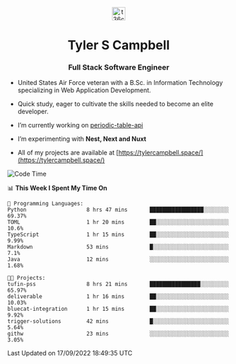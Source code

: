 <p align="center">
<a href="https://www.linkedin.com/in/t36campbell" target="blank"><img align="center" src="https://ik.imagekit.io/t36campbell/Portfolio/linkedin.png.original_m8bbGgPh6.png" alt="t36campbell" height="30" width="30" /></a>
</p>
<h1 align="center">Tyler S Campbell</h1>
<h3 align="center">Full Stack Software Engineer</h3>

* United States Air Force veteran with a B.Sc. in Information Technology specializing in Web Application Development. 

* Quick study, eager to cultivate the skills needed to become an elite developer.

* I’m currently working on [periodic-table-api](https://github.com/t36campbell/periodic-table-api)

* I’m experimenting with **Nest, Next and Nuxt**

* All of my projects are available at [https://tylercampbell.space/](https://tylercampbell.space/)

<!--START_SECTION:waka-->
![Code Time](http://img.shields.io/badge/Code%20Time-1%2C802%20hrs%2024%20mins-blue)

📊 **This Week I Spent My Time On** 

```text
💬 Programming Languages: 
Python                   8 hrs 47 mins       █████████████████░░░░░░░░   69.37% 
TOML                     1 hr 20 mins        ██░░░░░░░░░░░░░░░░░░░░░░░   10.6% 
TypeScript               1 hr 15 mins        ██░░░░░░░░░░░░░░░░░░░░░░░   9.99% 
Markdown                 53 mins             █░░░░░░░░░░░░░░░░░░░░░░░░   7.1% 
Java                     12 mins             ░░░░░░░░░░░░░░░░░░░░░░░░░   1.68%

🐱‍💻 Projects: 
tufin-pss                8 hrs 21 mins       ████████████████░░░░░░░░░   65.97% 
deliverable              1 hr 16 mins        ██░░░░░░░░░░░░░░░░░░░░░░░   10.03% 
bluecat-integration      1 hr 15 mins        ██░░░░░░░░░░░░░░░░░░░░░░░   9.92% 
trigger-solutions        42 mins             █░░░░░░░░░░░░░░░░░░░░░░░░   5.64% 
githw                    23 mins             ░░░░░░░░░░░░░░░░░░░░░░░░░   3.05%

```


 Last Updated on 17/09/2022 18:49:35 UTC
<!--END_SECTION:waka-->
